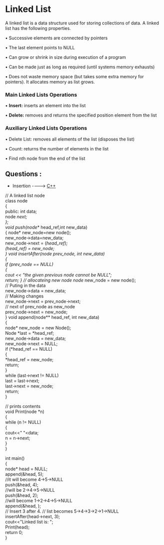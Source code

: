 # Linked List

A linked list is a data structure used for storing collections of data. A linked list has the following
properties.

• Successive elements are connected by pointers

• The last element points to NULL

• Can grow or shrink in size during execution of a program

• Can be made just as long as required (until systems memory exhausts)

• Does not waste memory space (but takes some extra memory for pointers). It allocates memory as list grows.

###  Main Linked Lists Operations

• **Insert:** inserts an element into the list

• **Delete:** removes and returns the specified position element from the list

### Auxiliary Linked Lists Operations

• Delete List: removes all elements of the list (disposes the list)

• Count: returns the number of elements in the list

• Find nth node from the end of the list

## Questions :
* Insertion ----> [C++](/Code/C++/insertion_in_linked_list.cpp)

// A linked list node  
class node  
{  
    public: 
    int data;  
    node *next;  
};  
void push(node** head_ref,int new_data)  
{  node* new_node=new node();  
    new_node->data=new_data;  
    new_node->next = (*head_ref);  
    (*head_ref) = new_node;  
} 
void insertAfter(node* prev_node, int new_data)   
{   
    if (prev_node == NULL)   
    {   
        cout << "the given previous node cannot be NULL";   
        return;   }
    // allocateing new node
    node* new_node = new node();  
    // Puting in the data  
    new_node->data = new_data;   
    // Making changes  
    new_node->next = prev_node->next;   
    // next of prev_node as new_node  
    prev_node->next = new_node;   
}  void append(node** head_ref, int new_data)   
{     
    node* new_node = new Node();    
    Node *last = *head_ref;    
    new_node->data = new_data;   
    new_node->next = NULL;     
    if (*head_ref == NULL)   
    {   
        *head_ref = new_node;   
        return;   
    }     
    while (last->next != NULL)   
        last = last->next;     
    last->next = new_node;   
    return;   
}  

// prints contents    
void Print(node *n)  
{  
    while (n != NULL)  
    {  
        cout<<" "<<n->data;  
        n = n->next;  
    }  
}  

int main()  
{  
    node* head = NULL;    
    append(&head, 5);  
      //it will become 4->5->NULL  
    push(&head, 4);  
      //will be 2->4->5->NULL  
    push(&head, 2);  
      //will become 1->2->4->5->NULL  
    append(&head, );  
    // Insert 3 after 4. 
    // list becomes 5->4->3->2->1->NULL  
    insertAfter(head->next, 3);  
      cout<<"Linked list is: ";  
    Print(head);  
      return 0;  
}  